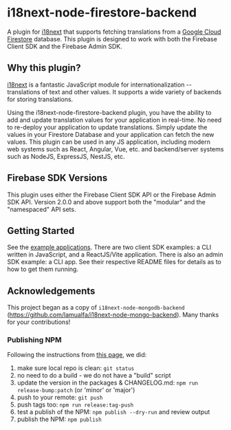 # i18next-node-firestore-backend

A plugin for [i18next](https://www.i18next.com/) that supports fetching translations from a [Google Cloud Firestore](https://firebase.google.com/docs/firestore/) database.  This plugin is designed to work with both the Firebase Client SDK and the Firebase Admin SDK.

## Why this plugin?

[i18next](https://www.i18next.com/) is a fantastic JavaScript module for internationalization -- translations of text and other values.  It supports a wide variety of backends for storing translations.

Using the i18next-node-firestore-backend plugin, you have the ability to add and update translation values for your application in real-time.  No need to re-deploy your application to update translations.  Simply update the values in your Firestore Database and your application can fetch the new values.  This plugin can be used in any JS application, including modern web systems such as React, Angular, Vue, etc. and backend/server systems such as NodeJS, ExpressJS, NestJS, etc.

## Firebase SDK Versions

This plugin uses either the Firebase Client SDK API or the Firebase Admin SDK API. Version 2.0.0 and above support both the "modular" and the "namespaced" API sets.

## Getting Started

See the [example applications](examples).  There are two client SDK examples: a CLI written in JavaScript, and a ReactJS/Vite application.  There is also an admin SDK example: a CLI app.  See their respective README files for details as to how to get them running.

## Acknowledgements

This project began as a copy of `i18next-node-mongodb-backend` (https://github.com/lamualfa/i18next-node-mongo-backend).  Many thanks for your contributions!

### Publishing NPM

Following the instructions from [this page](https://cloudfour.com/thinks/how-to-publish-an-updated-version-of-an-npm-package/), we did:
1. make sure local repo is clean:  `git status`
1. no need to do a build - we do not have a "build" script
1. update the version in the packages & CHANGELOG.md: `npm run release-bump:patch` (or 'minor' or 'major')
1. push to your remote: `git push`
1. push tags too: `npm run release:tag-push`
1. test a publish of the NPM: `npm publish --dry-run` and review output
1. publish the NPM: `npm publish`
